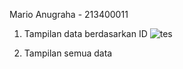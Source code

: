 Mario Anugraha - 213400011

1. Tampilan data berdasarkan ID
   ![tes](https://github.com/user-attachments/assets/cef46c0b-9b1b-4abb-95fa-7b426246ce68)


2. Tampilan semua data
  
   
